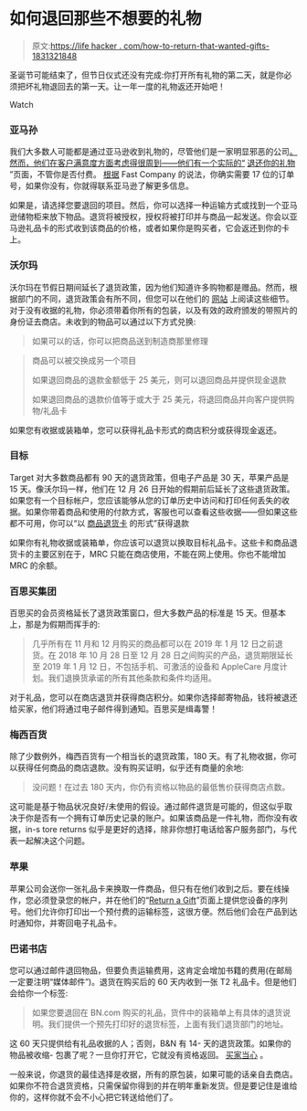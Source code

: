 # 如何退回那些不想要的礼物

> 原文:[https://life hacker . com/how-to-return-that-wanted-gifts-1831321848](https://lifehacker.com/how-to-return-those-unwanted-gifts-1831321848)

圣诞节可能结束了，但节日仪式还没有完成:你打开所有礼物的第二天，就是你必须把坏礼物退回去的第一天。让一年一度的礼物返还开始吧！

Watch

### 亚马孙

我们大多数人可能都是通过亚马逊收到礼物的，尽管他们是一家明显邪恶的公司[。然而，他们在客户满意度方面考虑得很周到——他们有一个实际的“](https://lifehacker.com/are-you-cutting-amazon-out-of-your-holiday-shopping-thi-1830740594) [退还你的礼物](https://www.amazon.com/gp/help/customer/display.html?asc_campaign=InlineText&asc_refurl=https://lifehacker.com/how-to-return-those-unwanted-gifts-1831321848&asc_source=&nodeId=201826610&tag=kinjalifehackerlink-20) ”页面，不管你是否付费。 [根据](https://www.fastcompany.com/90286178/how-to-return-a-package-to-amazon-a-reverse-gift-guide-for-your-holiday-hangover) Fast Company 的说法，你确实需要 17 位的订单号，如果你没有，你就得联系亚马逊了解更多信息。

如果是，请选择您要退回的项目。然后，你可以选择一种运输方式或找到一个亚马逊储物柜来放下物品。退货将被授权，授权将被打印并与商品一起发送。你会以亚马逊礼品卡的形式收到该商品的价格，或者如果你是购买者，它会返还到你的卡上。

### 沃尔玛

沃尔玛在节假日期间延长了退货政策，因为他们知道许多购物都是赠品。然而，根据部门的不同，退货政策会有所不同，但您可以在他们的 [网站](https://help.walmart.com/app/answers/detail/a_id/3228/~/returns%2C-replacements-and-refunds#R1) 上阅读这些细节。对于没有收据的礼物，你必须带着你所有的包装，以及有效的政府颁发的带照片的身份证去商店。未收到的物品可以通过以下方式兑换:

> 如果可以的话，你可以把商品送到制造商那里修理

> 商品可以被交换成另一个项目
> 
> 如果退回商品的退款金额低于 25 美元，则可以退回商品并提供现金退款
> 
> 如果退回商品的退款价值等于或大于 25 美元，将退回商品并向客户提供购物/礼品卡

如果您有收据或装箱单，您可以获得礼品卡形式的商店积分或获得现金返还。

### 目标

Target 对大多数商品都有 90 天的退货政策，但电子产品是 30 天，苹果产品是 15 天。像沃尔玛一样，他们在 12 月 26 日开始的假期前后延长了这些退货政策。如果您有一个目标帐户，您应该能够从您的订单历史中访问和打印任何丢失的收据。如果你带着商品和使用的付款方式，客服也可以查看这些收据——但如果这些都不可用，你可以“以 [商品退货卡](http://www.target.com/c/merchandise-return-gift-cards/-/N-ekoun) 的形式”获得退款

如果你有礼物收据或装箱单，你应该可以退货以换取目标礼品卡。这些卡和商品退货卡的主要区别在于，MRC 只能在商店使用，不能在网上使用。你也不能增加 MRC 的余额。

### 百思买集团

百思买的会员资格延长了退货政策窗口，但大多数产品的标准是 15 天。但基本上，那是为假期而挥手的:

> 几乎所有在 11 月和 12 月购买的商品都可以在 2019 年 1 月 12 日之前退货。在 2018 年 10 月 28 日至 12 月 28 日之间购买的产品，退货期限延长至 2019 年 1 月 12 日，不包括手机、可激活的设备和 AppleCare 月度计划。我们退换货承诺的所有其他条款和条件均适用。

对于礼品，您可以在商店退货并获得商店积分。如果你选择邮寄物品，钱将被退还给买家，他们将通过电子邮件得到通知。百思买是缉毒警！

### 梅西百货

除了少数例外，梅西百货有一个相当长的退货政策，180 天。有了礼物收据，你可以获得任何商品的商店退款。没有购买证明，似乎还有商量的余地:

> 没问题！在过去 180 天内，你仍有资格以物品的最低售价获得商店点数。

这可能是基于物品状况良好/未使用的假设。通过邮件退货是可能的，但这似乎取决于你是否有一个拥有订单历史记录的账户。如果该商品是一件礼物，而你没有收据，in-s tore returns 似乎是更好的选择，除非你想打电话给客户服务部门，与代表一起解决这个问题。

### 苹果

苹果公司会送你一张礼品卡来换取一件商品，但只有在他们收到之后。要在线操作，您必须登录您的帐户，并在他们的“[Return a Gift](https://www.apple.com/shop/help/returns_refund)”页面上提供您设备的序列号。他们允许你打印出一个预付费的运输标签，这很方便。然后他们会在产品到达时通知你，并寄回电子礼品卡。

### 巴诺书店

您可以通过邮件退回物品，但要负责运输费用，这肯定会增加书籍的费用(在邮局一定要注明“媒体邮件”)。退货在购买后的 60 天内收到一张 T2 礼品卡。但是他们会给你一个标签:

> 如果您要退回在 BN.com 购买的礼品，货件中的装箱单上有具体的退货说明。我们提供一个预先打印好的退货标签，上面有我们退货部门的地址。

这 60 天只提供给有礼品收据的人；否则，B&N 有 14- 天的退货政策。如果你的物品被收缩- 包裹了呢？一旦你打开它，它就没有资格返回。 [买家当心](https://help.barnesandnoble.com/app/answers/detail/a_id/15/~/refund-and-return-policies#GiftReceipt) 。

一般来说，你退货的最佳选择是收据，所有的原包装，如果可能的话亲自去商店。如果你不符合退货资格，只需保留你得到的并在明年重新发货。但是要记住是谁给你的，这样你就不会不小心把它转送给他们了。